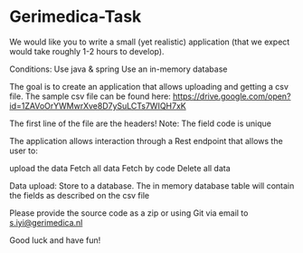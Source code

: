# Gerimedica-Task
We would like you to write a small (yet realistic) application (that we expect would take roughly 1-2 hours to develop). 

Conditions: 
Use java & spring
Use an in-memory database

The goal is to create an application that allows uploading and getting a csv file.
The sample csv file can be found here: 
https://drive.google.com/open?id=1ZAVoOrYWMwrXve8D7ySuLCTs7WIQH7xK

The first line of the file are the headers!
Note: The field code is unique

The application allows interaction through a Rest endpoint that allows the user to:

upload the data
Fetch all data
Fetch by code
Delete all data

Data upload:
Store to a database. The in memory database table will contain the fields as described on the csv file 


Please provide the source code as a zip or using Git via email to s.iyi@gerimedica.nl

Good luck and have fun! 

